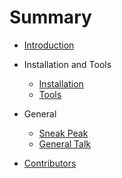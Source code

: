 # Summary

* [Introduction](README.md)
* Installation and Tools
   * [Installation](content/0.0install.md)
   * [Tools](content/0.1tools.md)
* General
   * [Sneak Peak](1.1servers.md)
   * [General Talk](1.0general_talk.md)

* [Contributors](CONTRIBUTORS.md)